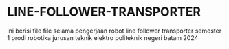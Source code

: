 # LINE-FOLLOWER-TRANSPORTER
ini berisi file file selama pengerjaan robot line follower transporter semester 1 prodi robotika jurusan teknik elektro politeknik negeri batam 2024
